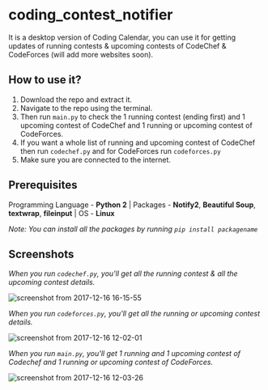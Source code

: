 # coding_contest_notifier
It is a desktop version of Coding Calendar, you can use it for getting updates of running contests & upcoming contests of CodeChef & CodeForces (will add more websites soon). 
## How to use it?
1. Download the repo and extract it.
2. Navigate to the repo using the terminal.
3. Then run `main.py` to check the 1 running contest (ending first) and 1 upcoming contest of CodeChef and 1 running or upcoming contest of CodeForces.
4. If you want a whole list of running and upcoming contest of CodeChef then run `codechef.py` and for CodeForces run `codeforces.py`
5. Make sure you are connected to the internet.

## Prerequisites
Programming Language - **Python 2** | Packages - **Notify2**, **Beautiful Soup**, **textwrap**, **fileinput** | OS - **Linux**

_Note: You can install all the packages by running `pip install packagename`_
## Screenshots
_When you run `codechef.py`, you'll get all the running contest & all the upcoming contest details._

![screenshot from 2017-12-16 16-15-55](https://user-images.githubusercontent.com/26957956/34068178-1b887a54-e25d-11e7-89b2-32db78ae9e09.png)

_When you run `codeforces.py`, you'll get all the running or upcoming contest details._

![screenshot from 2017-12-16 12-02-01](https://user-images.githubusercontent.com/26957956/34068187-308163da-e25d-11e7-8b0c-5b0f16d27767.png)

_When you run `main.py`, you'll get 1 running and 1 upcoming contest of Codechef and 1 running or upcoming contest of CodeForces._

![screenshot from 2017-12-16 12-03-26](https://user-images.githubusercontent.com/26957956/34068209-5279ea7a-e25d-11e7-9521-2c6a4443641f.png)

